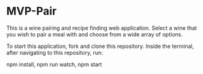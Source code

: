# MVP-Pair

This is a wine pairing and recipe finding web application. Select a wine that you wish to pair a meal with and choose from a wide array of options.

To start this application, fork and clone this repository. Inside the terminal, after navigating to this repository, run:

npm install,
npm run watch,
npm start